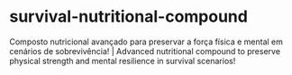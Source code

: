 # survival-nutritional-compound
Composto nutricional avançado para preservar a força física e mental em cenários de sobrevivência! | Advanced nutritional compound to preserve physical strength and mental resilience in survival scenarios!

